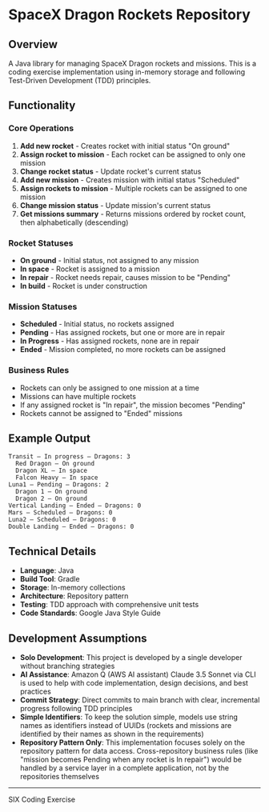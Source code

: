 # SpaceX Dragon Rockets Repository

## Overview
A Java library for managing SpaceX Dragon rockets and missions. This is a coding exercise implementation using in-memory storage and following Test-Driven Development (TDD) principles.

## Functionality

### Core Operations
1. **Add new rocket** - Creates rocket with initial status "On ground"
2. **Assign rocket to mission** - Each rocket can be assigned to only one mission
3. **Change rocket status** - Update rocket's current status
4. **Add new mission** - Creates mission with initial status "Scheduled"
5. **Assign rockets to mission** - Multiple rockets can be assigned to one mission
6. **Change mission status** - Update mission's current status
7. **Get missions summary** - Returns missions ordered by rocket count, then alphabetically (descending)

### Rocket Statuses
- **On ground** - Initial status, not assigned to any mission
- **In space** - Rocket is assigned to a mission
- **In repair** - Rocket needs repair, causes mission to be "Pending"
- **In build** - Rocket is under construction

### Mission Statuses
- **Scheduled** - Initial status, no rockets assigned
- **Pending** - Has assigned rockets, but one or more are in repair
- **In Progress** - Has assigned rockets, none are in repair
- **Ended** - Mission completed, no more rockets can be assigned

### Business Rules
- Rockets can only be assigned to one mission at a time
- Missions can have multiple rockets
- If any assigned rocket is "In repair", the mission becomes "Pending"
- Rockets cannot be assigned to "Ended" missions

## Example Output
```
Transit – In progress – Dragons: 3
  Red Dragon – On ground
  Dragon XL – In space
  Falcon Heavy – In space
Luna1 – Pending – Dragons: 2
  Dragon 1 – On ground
  Dragon 2 – On ground
Vertical Landing – Ended – Dragons: 0
Mars – Scheduled – Dragons: 0
Luna2 – Scheduled – Dragons: 0
Double Landing – Ended – Dragons: 0
```

## Technical Details
- **Language**: Java
- **Build Tool**: Gradle
- **Storage**: In-memory collections
- **Architecture**: Repository pattern
- **Testing**: TDD approach with comprehensive unit tests
- **Code Standards**: Google Java Style Guide

## Development Assumptions
- **Solo Development**: This project is developed by a single developer without branching strategies
- **AI Assistance**: Amazon Q (AWS AI assistant) Claude 3.5 Sonnet via CLI is used to help with code implementation, design decisions, and best practices
- **Commit Strategy**: Direct commits to main branch with clear, incremental progress following TDD principles
- **Simple Identifiers**: To keep the solution simple, models use string names as identifiers instead of UUIDs (rockets and missions are identified by their names as shown in the requirements)
- **Repository Pattern Only**: This implementation focuses solely on the repository pattern for data access. Cross-repository business rules (like "mission becomes Pending when any rocket is In repair") would be handled by a service layer in a complete application, not by the repositories themselves

---

SIX Coding Exercise
